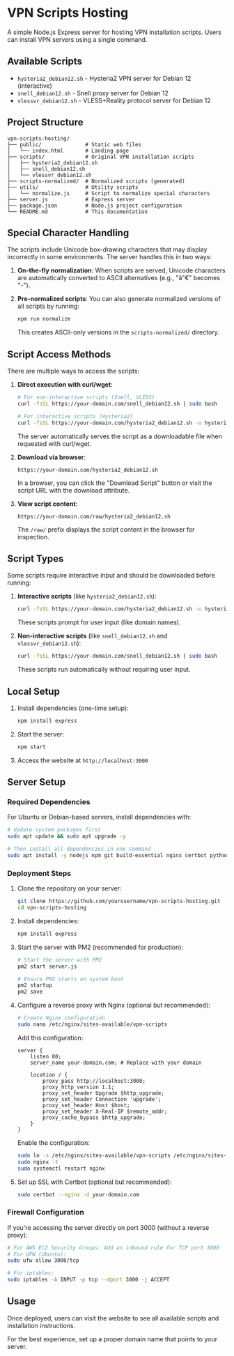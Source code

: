 # VPN Scripts Hosting

A simple Node.js Express server for hosting VPN installation scripts. Users can install VPN servers using a single command.

## Available Scripts

- `hysteria2_debian12.sh` - Hysteria2 VPN server for Debian 12 (interactive)
- `snell_debian12.sh` - Snell proxy server for Debian 12
- `vlessvr_debian12.sh` - VLESS+Reality protocol server for Debian 12

## Project Structure

```
vpn-scripts-hosting/
├── public/              # Static web files
│   └── index.html       # Landing page
├── scripts/             # Original VPN installation scripts
│   ├── hysteria2_debian12.sh
│   ├── snell_debian12.sh
│   └── vlessvr_debian12.sh
├── scripts-normalized/  # Normalized scripts (generated)
├── utils/               # Utility scripts
│   └── normalize.js     # Script to normalize special characters
├── server.js            # Express server
├── package.json         # Node.js project configuration
└── README.md            # This documentation
```

## Special Character Handling

The scripts include Unicode box-drawing characters that may display incorrectly in some environments. The server handles this in two ways:

1. **On-the-fly normalization**: When scripts are served, Unicode characters are automatically converted to ASCII alternatives (e.g., "â"€" becomes "-").

2. **Pre-normalized scripts**: You can also generate normalized versions of all scripts by running:
   ```bash
   npm run normalize
   ```
   This creates ASCII-only versions in the `scripts-normalized/` directory.

## Script Access Methods

There are multiple ways to access the scripts:

1. **Direct execution with curl/wget**: 
   ```bash
   # For non-interactive scripts (Snell, VLESS)
   curl -fsSL https://your-domain.com/snell_debian12.sh | sudo bash
   
   # For interactive scripts (Hysteria2)
   curl -fsSL https://your-domain.com/hysteria2_debian12.sh -o hysteria2_debian12.sh && sudo bash hysteria2_debian12.sh
   ```
   The server automatically serves the script as a downloadable file when requested with curl/wget.

2. **Download via browser**: 
   ```
   https://your-domain.com/hysteria2_debian12.sh
   ```
   In a browser, you can click the "Download Script" button or visit the script URL with the download attribute.

3. **View script content**: 
   ```
   https://your-domain.com/raw/hysteria2_debian12.sh
   ```
   The `/raw/` prefix displays the script content in the browser for inspection.

## Script Types

Some scripts require interactive input and should be downloaded before running:

1. **Interactive scripts** (like `hysteria2_debian12.sh`):
   ```bash
   curl -fsSL https://your-domain.com/hysteria2_debian12.sh -o hysteria2_debian12.sh && sudo bash hysteria2_debian12.sh
   ```
   These scripts prompt for user input (like domain names).

2. **Non-interactive scripts** (like `snell_debian12.sh` and `vlessvr_debian12.sh`):
   ```bash
   curl -fsSL https://your-domain.com/snell_debian12.sh | sudo bash
   ```
   These scripts run automatically without requiring user input.

## Local Setup

1. Install dependencies (one-time setup):
   ```bash
   npm install express
   ```

2. Start the server:
   ```bash
   npm start
   ```

3. Access the website at `http://localhost:3000`

## Server Setup

### Required Dependencies

For Ubuntu or Debian-based servers, install dependencies with:

```bash
# Update system packages first
sudo apt update && sudo apt upgrade -y

# Then install all dependencies in one command
sudo apt install -y nodejs npm git build-essential nginx certbot python3-certbot-nginx && sudo npm install -g pm2
```

### Deployment Steps

1. Clone the repository on your server:
   ```bash
   git clone https://github.com/yourusername/vpn-scripts-hosting.git
   cd vpn-scripts-hosting
   ```

2. Install dependencies:
   ```bash
   npm install express
   ```

3. Start the server with PM2 (recommended for production):
   ```bash
   # Start the server with PM2
   pm2 start server.js
   
   # Ensure PM2 starts on system boot
   pm2 startup
   pm2 save
   ```

4. Configure a reverse proxy with Nginx (optional but recommended):
   ```bash
   # Create Nginx configuration
   sudo nano /etc/nginx/sites-available/vpn-scripts
   ```

   Add this configuration:
   ```nginx
   server {
       listen 80;
       server_name your-domain.com; # Replace with your domain

       location / {
           proxy_pass http://localhost:3000;
           proxy_http_version 1.1;
           proxy_set_header Upgrade $http_upgrade;
           proxy_set_header Connection 'upgrade';
           proxy_set_header Host $host;
           proxy_set_header X-Real-IP $remote_addr;
           proxy_cache_bypass $http_upgrade;
       }
   }
   ```

   Enable the configuration:
   ```bash
   sudo ln -s /etc/nginx/sites-available/vpn-scripts /etc/nginx/sites-enabled/
   sudo nginx -t
   sudo systemctl restart nginx
   ```

5. Set up SSL with Certbot (optional but recommended):
   ```bash
   sudo certbot --nginx -d your-domain.com
   ```

### Firewall Configuration

If you're accessing the server directly on port 3000 (without a reverse proxy):

```bash
# For AWS EC2 Security Groups: Add an inbound rule for TCP port 3000
# For UFW (Ubuntu):
sudo ufw allow 3000/tcp

# For iptables:
sudo iptables -A INPUT -p tcp --dport 3000 -j ACCEPT
```

## Usage

Once deployed, users can visit the website to see all available scripts and installation instructions.

For the best experience, set up a proper domain name that points to your server.